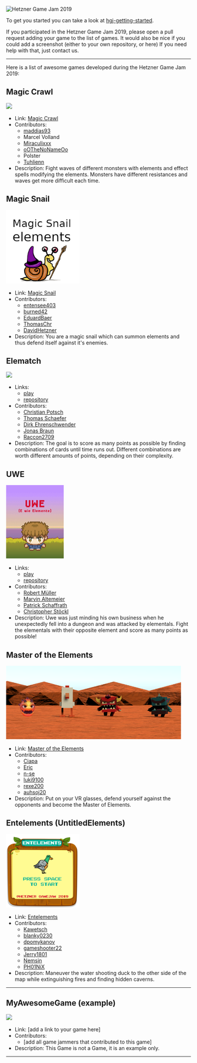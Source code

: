 ![Hetzner Game Jam 2019](images/hetzner_game_jam_logo.svg "Hetzner Game Jam 2019")

To get you started you can take a look at [hgj-getting-started](https://github.com/hetzneronline/hgj-getting-started.git).

If you participated in the Hetzner Game Jam 2019, please open a pull request adding your game to the list of games.
It would also be nice if you could add a screenshot (either to your own repository, or here)
If you need help with that, just contact us.

---

Here is a list of awesome games developed during the Hetzner Game Jam 2019:

[comment]: <> (add your game here, you can find an example at the end of this file)

Magic Crawl
-----------
<img src="https://media.githubusercontent.com/media/Tuhlienn/HetznerGameJam/master/Screenshots/Screenshot_2.png" height="200">

- Link: [Magic Crawl](https://github.com/Tuhlienn/HetznerGameJam)
- Contributors:
  - [maddias93](https://github.com/maddias93)
  - Marcel Volland
  - [Miraculixxx](https://github.com/Miraculixxx)
  - [oOTheNoNameOo](https://github.com/oOTheNoNameOo)
  - Polster
  - [Tuhlienn](https://github.com/Tuhlienn)
- Description: Fight waves of different monsters with elements and effect spells modifying the elements. Monsters have different resistances and waves get more difficult each time.

Magic Snail
-----------

<img src="https://raw.githubusercontent.com/magic-snail/magic-snail/master/assets/images/magic-snail.png" height="200">

- Link: [Magic Snail](https://github.com/magic-snail/magic-snail)
- Contributors:
  - [entensee403](https://github.com/entensee403)
  - [burned42](https://github.com/burned42)
  - [EduardBaer](https://github.com/EduardBaer)
  - [ThomasChr](https://github.com/ThomasChr)
  - [DavidHetzner](https://github.com/DavidHetzner)
- Description: You are a magic snail which can summon elements and thus defend itself against it's enemies.

Elematch
--------

<img src="https://raw.githubusercontent.com/elematch/elematch/master/screenshots/elematch_ingame.png" height="200">

- Links:
  - [play](https://elemat.ch)
  - [repository](https://github.com/elematch/elematch)
- Contributors:
  - [Christian Potsch](https://github.com/Cyberdog66)
  - [Thomas Schaefer](https://github.com/Holly1337)
  - [Dirk Ehrenschwender](https://github.com/dehrenschwender)
  - [Jonas Braun](https://github.com/j-brn)
  - [Raccon2709](https://github.com/Raccoon2709)
- Description: The goal is to score as many points as possible by finding combinations of cards until time runs out. Different combinations are worth different amounts of points, depending on their complexity.

UWE
--------

<img src="https://github.com/Herzmut-Games/uwe/raw/master/uwe_logo.png" height="200">

- Links:
  - [play](https://play.herzmut.games)
  - [repository](https://github.com/Herzmut-Games/uwe)
- Contributors:
  - [Robert Müller](https://github.com/Flipez)
  - [Marvin Altemeier](https://github.com/iMarv)
  - [Patrick Schaffrath](https://github.com/patrickschaffrath)
  - [Christopher Stöckl](https://github.com/c-stoeckl)
- Description: Uwe was just minding his own business when he unexpectedly fell into a dungeon and was attacked by elementals.
  Fight the elementals with their opposite element and score as many points as possible!

Master of the Elements
-----------------------

<img src="https://raw.githubusercontent.com/hgj-air/master-of-the-elements/master/images/mote.png" height="200">

- Link: [Master of the Elements](https://github.com/hgj-air/master-of-the-elements)
- Contributors:
  - [Ciapa](https://github.com/Ciapa)
  - [Eric](https://github.com/sloinger)
  - [n-se](https://github.com/n-se)
  - [luki9100](https://github.com/luki9100)
  - [rexe200](https://github.com/rexe200)
  - [auhsoj20](https://github.com/auhsoj20)
- Description: Put on your VR glasses, defend yourself against the opponents and become the Master of Elements.

Entelements (UntitledElements)
------------

<img src="https://raw.githubusercontent.com/FunfFreunde/UntitledElements/master/assets/images/start_screen.png" height="200">

- Link: [Entelements](https://github.com/funffreunde/untitledelements)
- Contributors:
  - [Kawetsch](https://github.com/Kawetsch)
  - [blanky0230](https://github.com/blanky0230)
  - [dpomykanov](https://github.com/dpomykanov)
  - [gameshooter22](https://github.com/gameshooter22)
  - [Jerry1801](https://github.com/Jerry1801)
  - [Nemsin](https://github.com/nemsin)
  - [PH01NiX](https://github.com/PH01NiX)
- Description: Maneuver the water shooting duck to the other side of the map while extinguishing fires and finding hidden caverns.

---

MyAwesomeGame (example)
-----------------------

<img src="images/hetzner_game_jam_logo_small.png" height="200">

- Link: [add a link to your game here]
- Contributors:
  - [add all game jammers that contributed to this game]
- Description: This Game is not a Game, it is an example only.
---
